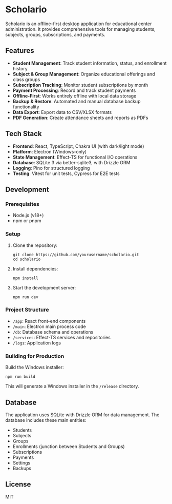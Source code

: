 # Scholario

Scholario is an offline-first desktop application for educational center administration. It provides comprehensive tools for managing students, subjects, groups, subscriptions, and payments.

## Features

- **Student Management**: Track student information, status, and enrollment history
- **Subject & Group Management**: Organize educational offerings and class groups
- **Subscription Tracking**: Monitor student subscriptions by month
- **Payment Processing**: Record and track student payments
- **Offline-First**: Works entirely offline with local data storage
- **Backup & Restore**: Automated and manual database backup functionality
- **Data Export**: Export data to CSV/XLSX formats
- **PDF Generation**: Create attendance sheets and reports as PDFs

## Tech Stack

- **Frontend**: React, TypeScript, Chakra UI (with dark/light mode)
- **Platform**: Electron (Windows-only)
- **State Management**: Effect-TS for functional I/O operations
- **Database**: SQLite 3 via better-sqlite3, with Drizzle ORM
- **Logging**: Pino for structured logging
- **Testing**: Vitest for unit tests, Cypress for E2E tests

## Development

### Prerequisites

- Node.js (v18+)
- npm or pnpm

### Setup

1. Clone the repository:
   ```
   git clone https://github.com/yourusername/scholario.git
   cd scholario
   ```

2. Install dependencies:
   ```
   npm install
   ```

3. Start the development server:
   ```
   npm run dev
   ```

### Project Structure

- `/app`: React front-end components
- `/main`: Electron main process code
- `/db`: Database schema and operations
- `/services`: Effect-TS services and repositories
- `/logs`: Application logs

### Building for Production

Build the Windows installer:

```
npm run build
```

This will generate a Windows installer in the `/release` directory.

## Database

The application uses SQLite with Drizzle ORM for data management. The database includes these main entities:

- Students
- Subjects
- Groups
- Enrollments (junction between Students and Groups)
- Subscriptions
- Payments
- Settings
- Backups

## License

MIT
